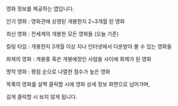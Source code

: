 영화 정보를 제공하는 앱입니다.

인기 영화 : 	영화관에 상영된 개봉한지 2~3개월 된 영화

최신 영화 : 	전세계의 개봉한 모든 영화들 (오늘 기준)

킬링 타임 : 	개봉한지 3개월 이상 지나 인터넷에서 다운받아 볼 수 있는 영화들
	
화제의 영화 : 	개봉중 혹은 개봉예정인 사람들 사이에 화제가 된 영화

명작 영화 : 	평점 순으로 나열한 점수가 높은 영화

목록의 영화를 살짝 클릭할 시에 영화 상세 정보 화면으로 넘어가며,

길게 클릭할 시 보지 않게 됩니다.
